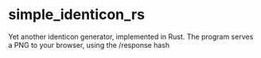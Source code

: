 # simple_identicon_rs
Yet another identicon generator, implemented in Rust. The program serves a PNG to your browser, using the /response hash
